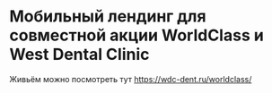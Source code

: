# Мобильный лендинг для совместной акции WorldClass и West Dental Clinic

Живьём можно посмотреть тут https://wdc-dent.ru/worldclass/


